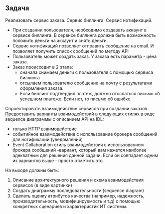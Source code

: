 ## Задача

Реализовать сервис заказа. Сервис биллинга. Сервис нотификаций.

- При создании пользователя, необходимо создавать аккаунт в сервисе биллинга. В сервисе
биллинга должна быть возможность положить деньги на аккаунт и снять деньги.
- Сервис нотификаций позволяет отправить сообщение на email. И позволяет получить список
сообщений по методу API
- Пользователь может создать заказ. У заказа есть параметр - цена заказа.
- Заказ происходит в 2 этапа:
   - сначала снимаем деньги с пользователя с помощью сервиса биллинга
   - отсылаем пользователю сообщение на почту с результатами оформления заказа.
   - Если биллинг подтвердил платеж, должно отослаться письмо об успешном платеже. Если нет, то письмо об ошибке.

Спроектировать взаимодействие сервисов при создании заказов. Предоставить варианты
взаимодействий в следующих стилях в виде sequence диаграммы с описанием API на IDL:
- только HTTP взаимодействие
- событийное взаимодействие с использование брокера сообщений для нотификаций
(уведомлений)
- Event Collaboration cтиль взаимодействия с использованием брокера сообщений
-вариант, который вам кажется наиболее адекватным для решения данной задачи. Если он
совпадает одним из вариантов выше - просто отметить это.


На выходе должны быть:
1) Описание архитектурного решения и схема взаимодействия сервисов (в виде картинки)
2) Создать диаграмму последовательности (sequence diagram)
3) Сделать оценку атрибутов качества (например, надежность, производительность,
модифицируемость и т.д) с помощью конкретных сценариев и характеристик ИТ системы.